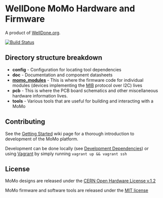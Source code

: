 # WellDone MoMo Hardware and Firmware

A product of [WellDone.org](http://www.welldone.org).

[![Build Status](https://travis-ci.org/WellDone/MoMo-Firmware.svg?branch=dev)](https://travis-ci.org/WellDone/MoMo-Firmware)

## Directory structure breakdown ##

* **config** - Configuration for locating tool dependencies
* **doc** - Documentation and component datasheets
* **[momo_modules](./momo_modules)** - This is where the firmware code for individual modules (devices implementing the [MIB](http://github.com/WellDone/MoMo-Firmware/wiki/Module-Interconnect-Bus-(MIB)) protocol over I2C) lives
* **pcb** - This is where the PCB board schematics and other miscellaneous hardware information lives.
* **tools** - Various tools that are useful for building and interacting with a MoMo

## Contributing ##

See the [Getting Started](https://github.com/WellDone/MoMo-Firmware/wiki/Getting-Started) wiki page for a thorough introduction to development of the MoMo platform.

Development can be done locally (see [Development Dependencies](https://github.com/WellDone/MoMo-Firmware/wiki/Development-Dependencies)) or using [Vagrant](http://www.vagrantup.com/) by simply running `vagrant up && vagrant ssh`

## License ##

MoMo designs are released under the [CERN Open Hardware License v.1.2](http://www.ohwr.org/attachments/2388/cern_ohl_v_1_2.txt)

MoMo firmware and software tools are released under the [MIT license](http://opensource.org/licenses/MIT)
